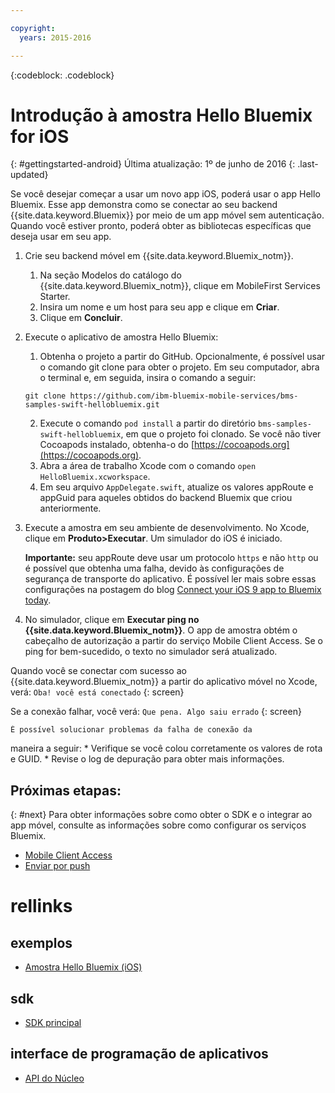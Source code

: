 ```yaml
---

copyright:
  years: 2015-2016

---
```


<!-- Attribute definitions -->
{:codeblock: .codeblock}

# Introdução à amostra Hello Bluemix for iOS
{: #gettingstarted-android}
Última atualização: 1º de junho de 2016
{: .last-updated}  

Se você desejar começar a usar um novo app iOS, poderá usar o app Hello Bluemix. Esse app demonstra como se conectar ao seu backend {{site.data.keyword.Bluemix}} por meio de um app móvel sem autenticação. Quando você estiver pronto, poderá obter as bibliotecas específicas que deseja usar em seu app.

1. Crie seu backend móvel em {{site.data.keyword.Bluemix_notm}}.
    1. Na seção Modelos do catálogo do {{site.data.keyword.Bluemix_notm}}, clique em MobileFirst Services Starter.
    2. Insira um nome e um host para seu app e clique em **Criar**.
    3. Clique em **Concluir**.
2. Execute o aplicativo de amostra Hello Bluemix:
	1. Obtenha o projeto a partir do GitHub. Opcionalmente, é possível usar o comando git clone para obter o projeto. Em seu
computador, abra o terminal e, em seguida, insira o comando a seguir:
    ```
    git clone https://github.com/ibm-bluemix-mobile-services/bms-samples-swift-hellobluemix.git
    ```
	2. Execute o comando `pod install` a partir do diretório `bms-samples-swift-hellobluemix`, em que
o projeto foi clonado. Se você não tiver Cocoapods instalado, obtenha-o do [https://cocoapods.org](https://cocoapods.org).
	3. Abra a área de trabalho Xcode com o comando `open HelloBluemix.xcworkspace`.
	4. Em seu arquivo `AppDelegate.swift`, atualize os valores appRoute e appGuid para aqueles obtidos do backend Bluemix
que criou anteriormente.

3. Execute a amostra em seu ambiente de desenvolvimento. No Xcode, clique em **Produto&gt;Executar**. Um simulador do iOS é iniciado.

	**Importante:** seu appRoute deve usar um protocolo `https` e não `http` ou é
possível que obtenha uma falha, devido às configurações de segurança de transporte do aplicativo. É possível ler mais sobre essas configurações
na postagem do blog [Connect your iOS 9 app to Bluemix today](https://developer.ibm.com/bluemix/2015/09/16/connect-your-ios-9-app-to-bluemix/).
	
4. No simulador, clique em **Executar ping no
                {{site.data.keyword.Bluemix_notm}}**. O app de amostra obtém o cabeçalho de autorização a partir do serviço Mobile Client Access. Se o ping for bem-sucedido, o texto no simulador será atualizado.

  Quando você se conectar com sucesso ao {{site.data.keyword.Bluemix_notm}} a partir do aplicativo móvel no Xcode, verá:
  `Oba! você está conectado`
  {: screen}

  <!--
  ![Hello World application successfully connected to {{site.data.keyword.Bluemix_notm}}](images/yayconnected.jpg "Figure 1. Hello World application successfully connected to Bluemix")
-->

  Se a conexão falhar, você verá:
  `Que pena. Algo saiu errado`
  {: screen}

 <!--
  ![Hello World application not connected to Bluemix](images/bummer_android.jpg "Figure 2. Hello World application not connected to Bluemix")
  -->

	É possível solucionar problemas da falha de conexão da
maneira a
seguir:
	* Verifique se você colou corretamente os valores de
rota e GUID.
	* Revise o log de depuração para obter mais informações.


## Próximas etapas:
{: #next}
Para obter informações sobre como obter o SDK e o integrar ao app móvel, consulte as informações sobre como configurar os serviços Bluemix.
   * [Mobile Client Access](../../services/mobileaccess/index.html)
   * [Enviar por push](../../services/mobilepush/index.html)

# rellinks

## exemplos
   * [Amostra Hello Bluemix (iOS)](https://github.com/ibm-bluemix-mobile-services/bms-samples-swift-hellobluemix)

## sdk
   * [SDK principal](https://github.com/ibm-bluemix-mobile-services/bms-clientsdk-android-core)

## interface de programação de aplicativos
   * [API do Núcleo](https://www.{DomainName}/docs/api/content/api/mobilefirst/android/core-api-doc/overview-summary.html)
